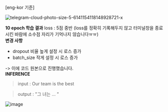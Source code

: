 [eng-kor 기준]

![telegram-cloud-photo-size-5-6141154118148928721-x](https://user-images.githubusercontent.com/86222332/229524962-57205e29-0772-4cf4-adaa-b02ee42a29b7.jpg)


**10 epoch 학습 결과**
loss : 5점 중반 (loss를 정확히 기록해두지 않고 터미널창을 종료시킨 바람에 소수점 자리가 기억나지 않습니다ㅠㅠ)
</br>
**변경 사항**
- dropout 비율 높게 설정 시 로스 증가
- batch_size 작게 설정 시 로스 증가

-> 이에 코드 원본으로 진행했습니다.
</br>
**INFERENCE**
>input : Our team is the best  

>output : "그 녀는 ... "

![image](https://user-images.githubusercontent.com/86222332/229524601-2190cf5f-deb1-4d3a-902a-9fad8a1c5450.png)
